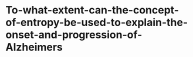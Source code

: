 # To-what-extent-can-the-concept-of-entropy-be-used-to-explain-the-onset-and-progression-of-Alzheimers
